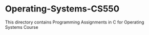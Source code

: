 # Operating-Systems-CS550
This directory contains Programming Assignments in C for Operating Systems Course
